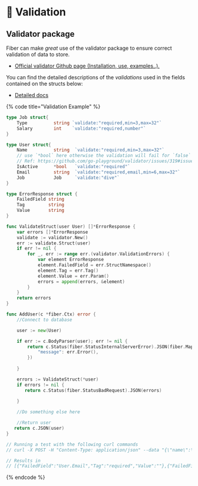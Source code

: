 # 🔎 Validation

## Validator package

Fiber can make _great_ use of the validator package to ensure correct validation of data to store.

* [Official validator Github page \(Installation, use, examples..\).](https://github.com/go-playground/validator)

You can find the detailed descriptions of the _validations_ used in the fields contained on the structs below:

* [Detailed docs](https://pkg.go.dev/github.com/go-playground/validator?tab=doc)

{% code title="Validation Example" %}
```go
type Job struct{
    Type          string `validate:"required,min=3,max=32"`
    Salary        int    `validate:"required,number"`
}

type User struct{
    Name          string  `validate:"required,min=3,max=32"`
    // use `*bool` here otherwise the validation will fail for `false` values
    // Ref: https://github.com/go-playground/validator/issues/319#issuecomment-339222389
    IsActive      *bool   `validate:"required"`
    Email         string  `validate:"required,email,min=6,max=32"`
    Job           Job     `validate:"dive"`
}

type ErrorResponse struct {
    FailedField string
    Tag         string
    Value       string
}

func ValidateStruct(user User) []*ErrorResponse {
    var errors []*ErrorResponse
    validate := validator.New()
    err := validate.Struct(user)
    if err != nil {
        for _, err := range err.(validator.ValidationErrors) {
            var element ErrorResponse
            element.FailedField = err.StructNamespace()
            element.Tag = err.Tag()
            element.Value = err.Param()
            errors = append(errors, &element)
        }
    }
    return errors
}

func AddUser(c *fiber.Ctx) error {
    //Connect to database

    user := new(User)

    if err := c.BodyParser(user); err != nil {
        return c.Status(fiber.StatusInternalServerError).JSON(fiber.Map{
            "message": err.Error(),
        })
       
    }

    errors := ValidateStruct(*user)
    if errors != nil {
       return c.Status(fiber.StatusBadRequest).JSON(errors)
        
    }

    //Do something else here

    //Return user
   return c.JSON(user)
}

// Running a test with the following curl commands
// curl -X POST -H "Content-Type: application/json" --data "{\"name\":\"john\",\"isactive\":\"True\"}" http://localhost:8080/register/user

// Results in
// [{"FailedField":"User.Email","Tag":"required","Value":""},{"FailedField":"User.Job.Salary","Tag":"required","Value":""},{"FailedField":"User.Job.Type","Tag":"required","Value":""}]⏎
```
{% endcode %}


